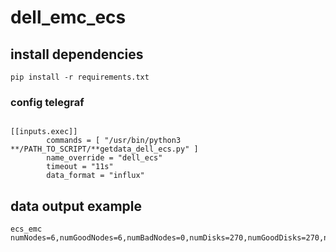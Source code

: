 # dell_emc_ecs

## install dependencies
``` 
pip install -r requirements.txt
```
### config telegraf 
```

[[inputs.exec]]
        commands = [ "/usr/bin/python3 **/PATH_TO_SCRIPT/**getdata_dell_ecs.py" ]
        name_override = "dell_ecs"
        timeout = "11s"
        data_format = "influx"

```

## data output example 

```
ecs_emc numNodes=6,numGoodNodes=6,numBadNodes=0,numDisks=270,numGoodDisks=270,numBadDisks=0,diskSpaceTotalCurrent=3015900,diskSpaceFreeCurrent=2890560,diskSpaceAllocatedCurrent=125339,alertsNumUnackError=0,alertsNumUnackCritical=0

```
